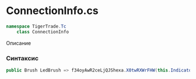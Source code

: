 
# ConnectionInfo.cs
```csharp
namespace TigerTrade.Tc  
    class ConnectionInfo
```

Описание

### Синтаксис
```csharp
public Brush LedBrush => f34oyAwR2ceLjQJShexa.X0twRXWrFHW(this.Indicator);{ get; }
```
